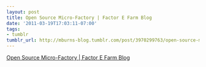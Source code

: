 ```yaml
---
layout: post
title: Open Source Micro-Factory | Factor E Farm Blog
date: '2011-03-19T17:03:11-07:00'
tags:
- tumblr
tumblr_url: http://mburns-blog.tumblr.com/post/3970299763/open-source-micro-factory-factor-e-farm-blog
---
```

<a href="http://openfarmtech.org/weblog/2011/03/open-source-micro-factory">Open Source Micro-Factory | Factor E Farm Blog</a>

